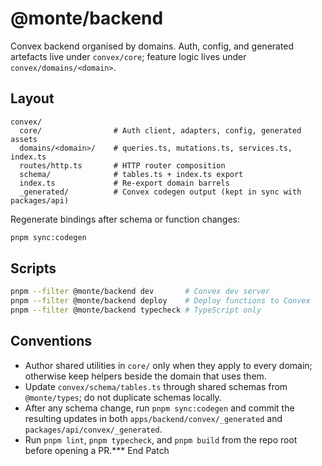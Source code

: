 # @monte/backend

Convex backend organised by domains. Auth, config, and generated artefacts live under `convex/core`; feature logic lives under `convex/domains/<domain>`.

## Layout

```
convex/
  core/                # Auth client, adapters, config, generated assets
  domains/<domain>/    # queries.ts, mutations.ts, services.ts, index.ts
  routes/http.ts       # HTTP router composition
  schema/              # tables.ts + index.ts export
  index.ts             # Re-export domain barrels
  _generated/          # Convex codegen output (kept in sync with packages/api)
```

Regenerate bindings after schema or function changes:

```bash
pnpm sync:codegen
```

## Scripts

```bash
pnpm --filter @monte/backend dev       # Convex dev server
pnpm --filter @monte/backend deploy    # Deploy functions to Convex
pnpm --filter @monte/backend typecheck # TypeScript only
```

## Conventions

- Author shared utilities in `core/` only when they apply to every domain; otherwise keep helpers beside the domain that uses them.
- Update `convex/schema/tables.ts` through shared schemas from `@monte/types`; do not duplicate schemas locally.
- After any schema change, run `pnpm sync:codegen` and commit the resulting updates in both `apps/backend/convex/_generated` and `packages/api/convex/_generated`.
- Run `pnpm lint`, `pnpm typecheck`, and `pnpm build` from the repo root before opening a PR.*** End Patch

